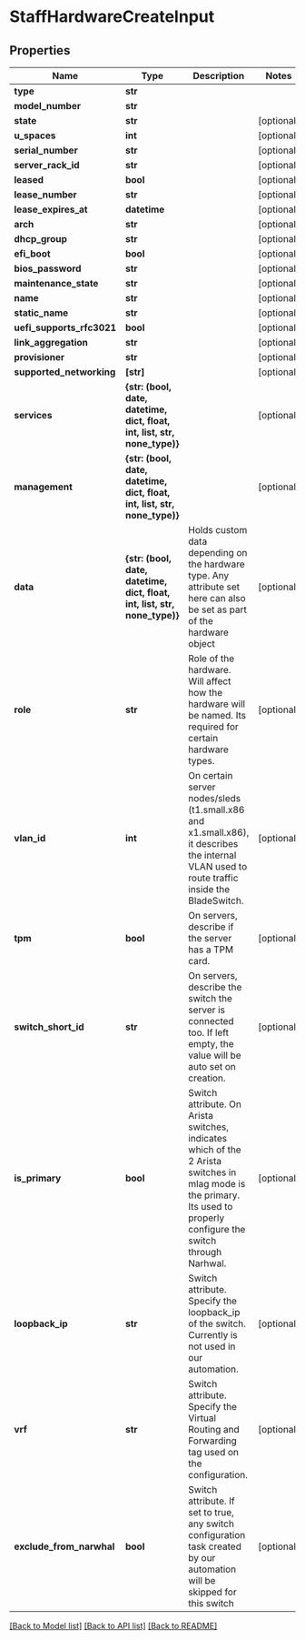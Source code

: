 # StaffHardwareCreateInput


## Properties
Name | Type | Description | Notes
------------ | ------------- | ------------- | -------------
**type** | **str** |  | 
**model_number** | **str** |  | 
**state** | **str** |  | [optional] 
**u_spaces** | **int** |  | [optional] 
**serial_number** | **str** |  | [optional] 
**server_rack_id** | **str** |  | [optional] 
**leased** | **bool** |  | [optional] 
**lease_number** | **str** |  | [optional] 
**lease_expires_at** | **datetime** |  | [optional] 
**arch** | **str** |  | [optional] 
**dhcp_group** | **str** |  | [optional] 
**efi_boot** | **bool** |  | [optional] 
**bios_password** | **str** |  | [optional] 
**maintenance_state** | **str** |  | [optional] 
**name** | **str** |  | [optional] 
**static_name** | **str** |  | [optional] 
**uefi_supports_rfc3021** | **bool** |  | [optional] 
**link_aggregation** | **str** |  | [optional] 
**provisioner** | **str** |  | [optional] 
**supported_networking** | **[str]** |  | [optional] 
**services** | **{str: (bool, date, datetime, dict, float, int, list, str, none_type)}** |  | [optional] 
**management** | **{str: (bool, date, datetime, dict, float, int, list, str, none_type)}** |  | [optional] 
**data** | **{str: (bool, date, datetime, dict, float, int, list, str, none_type)}** | Holds custom data depending on the hardware type. Any attribute set here can also be set as part of the hardware object | [optional] 
**role** | **str** | Role of the hardware. Will affect how the hardware will be named. Its required for certain hardware types. | [optional] 
**vlan_id** | **int** | On certain server nodes/sleds (t1.small.x86 and x1.small.x86), it describes the internal VLAN used to route traffic inside the BladeSwitch. | [optional] 
**tpm** | **bool** | On servers, describe if the server has a TPM card. | [optional] 
**switch_short_id** | **str** | On servers, describe the switch the server is connected too. If left empty, the value will be auto set on creation. | [optional] 
**is_primary** | **bool** | Switch attribute. On Arista switches, indicates which of the 2 Arista switches in mlag mode is the primary. Its used to properly configure the switch through Narhwal. | [optional] 
**loopback_ip** | **str** | Switch attribute. Specify the loopback_ip of the switch. Currently is not used in our automation. | [optional] 
**vrf** | **str** | Switch attribute. Specify the Virtual Routing and Forwarding tag used on the configuration. | [optional] 
**exclude_from_narwhal** | **bool** | Switch attribute. If set to true, any switch configuration task created by our automation will be skipped for this switch | [optional] 

[[Back to Model list]](../README.md#documentation-for-models) [[Back to API list]](../README.md#documentation-for-api-endpoints) [[Back to README]](../README.md)


